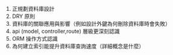 1. 正規劃資料庫設計
2. DRY 原則
3. 資料庫的關聯應用與影響（例如設計外鍵為何刪除資料庫時會失敗）
4. api (model, controller,route) 層級更深刻認識
5. ORM 操作方式認識
6. 為何建立索引能提升資料庫查詢速度（詳細概念是什麼）

